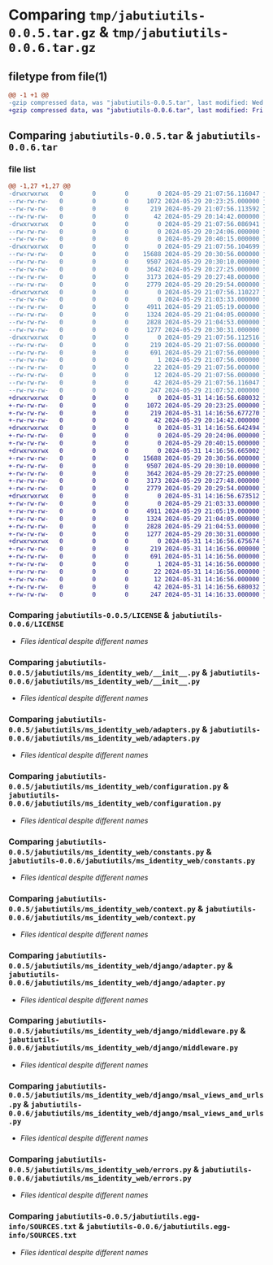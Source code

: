 # Comparing `tmp/jabutiutils-0.0.5.tar.gz` & `tmp/jabutiutils-0.0.6.tar.gz`

## filetype from file(1)

```diff
@@ -1 +1 @@
-gzip compressed data, was "jabutiutils-0.0.5.tar", last modified: Wed May 29 21:07:56 2024, max compression
+gzip compressed data, was "jabutiutils-0.0.6.tar", last modified: Fri May 31 14:16:56 2024, max compression
```

## Comparing `jabutiutils-0.0.5.tar` & `jabutiutils-0.0.6.tar`

### file list

```diff
@@ -1,27 +1,27 @@
-drwxrwxrwx   0        0        0        0 2024-05-29 21:07:56.116047 jabutiutils-0.0.5/
--rw-rw-rw-   0        0        0     1072 2024-05-29 20:23:25.000000 jabutiutils-0.0.5/LICENSE
--rw-rw-rw-   0        0        0      219 2024-05-29 21:07:56.113592 jabutiutils-0.0.5/PKG-INFO
--rw-rw-rw-   0        0        0       42 2024-05-29 20:14:42.000000 jabutiutils-0.0.5/README.md
-drwxrwxrwx   0        0        0        0 2024-05-29 21:07:56.086941 jabutiutils-0.0.5/jabutiutils/
--rw-rw-rw-   0        0        0        0 2024-05-29 20:24:06.000000 jabutiutils-0.0.5/jabutiutils/JbtUtils.py
--rw-rw-rw-   0        0        0        0 2024-05-29 20:40:15.000000 jabutiutils-0.0.5/jabutiutils/__init__.py
-drwxrwxrwx   0        0        0        0 2024-05-29 21:07:56.104699 jabutiutils-0.0.5/jabutiutils/ms_identity_web/
--rw-rw-rw-   0        0        0    15688 2024-05-29 20:30:56.000000 jabutiutils-0.0.5/jabutiutils/ms_identity_web/__init__.py
--rw-rw-rw-   0        0        0     9507 2024-05-29 20:30:10.000000 jabutiutils-0.0.5/jabutiutils/ms_identity_web/adapters.py
--rw-rw-rw-   0        0        0     3642 2024-05-29 20:27:25.000000 jabutiutils-0.0.5/jabutiutils/ms_identity_web/configuration.py
--rw-rw-rw-   0        0        0     3173 2024-05-29 20:27:48.000000 jabutiutils-0.0.5/jabutiutils/ms_identity_web/constants.py
--rw-rw-rw-   0        0        0     2779 2024-05-29 20:29:54.000000 jabutiutils-0.0.5/jabutiutils/ms_identity_web/context.py
-drwxrwxrwx   0        0        0        0 2024-05-29 21:07:56.110227 jabutiutils-0.0.5/jabutiutils/ms_identity_web/django/
--rw-rw-rw-   0        0        0        0 2024-05-29 21:03:33.000000 jabutiutils-0.0.5/jabutiutils/ms_identity_web/django/__init__.py
--rw-rw-rw-   0        0        0     4911 2024-05-29 21:05:19.000000 jabutiutils-0.0.5/jabutiutils/ms_identity_web/django/adapter.py
--rw-rw-rw-   0        0        0     1324 2024-05-29 21:04:05.000000 jabutiutils-0.0.5/jabutiutils/ms_identity_web/django/middleware.py
--rw-rw-rw-   0        0        0     2828 2024-05-29 21:04:53.000000 jabutiutils-0.0.5/jabutiutils/ms_identity_web/django/msal_views_and_urls.py
--rw-rw-rw-   0        0        0     1277 2024-05-29 20:30:31.000000 jabutiutils-0.0.5/jabutiutils/ms_identity_web/errors.py
-drwxrwxrwx   0        0        0        0 2024-05-29 21:07:56.112516 jabutiutils-0.0.5/jabutiutils.egg-info/
--rw-rw-rw-   0        0        0      219 2024-05-29 21:07:56.000000 jabutiutils-0.0.5/jabutiutils.egg-info/PKG-INFO
--rw-rw-rw-   0        0        0      691 2024-05-29 21:07:56.000000 jabutiutils-0.0.5/jabutiutils.egg-info/SOURCES.txt
--rw-rw-rw-   0        0        0        1 2024-05-29 21:07:56.000000 jabutiutils-0.0.5/jabutiutils.egg-info/dependency_links.txt
--rw-rw-rw-   0        0        0       22 2024-05-29 21:07:56.000000 jabutiutils-0.0.5/jabutiutils.egg-info/requires.txt
--rw-rw-rw-   0        0        0       12 2024-05-29 21:07:56.000000 jabutiutils-0.0.5/jabutiutils.egg-info/top_level.txt
--rw-rw-rw-   0        0        0       42 2024-05-29 21:07:56.116047 jabutiutils-0.0.5/setup.cfg
--rw-rw-rw-   0        0        0      247 2024-05-29 21:07:52.000000 jabutiutils-0.0.5/setup.py
+drwxrwxrwx   0        0        0        0 2024-05-31 14:16:56.680032 jabutiutils-0.0.6/
+-rw-rw-rw-   0        0        0     1072 2024-05-29 20:23:25.000000 jabutiutils-0.0.6/LICENSE
+-rw-rw-rw-   0        0        0      219 2024-05-31 14:16:56.677270 jabutiutils-0.0.6/PKG-INFO
+-rw-rw-rw-   0        0        0       42 2024-05-29 20:14:42.000000 jabutiutils-0.0.6/README.md
+drwxrwxrwx   0        0        0        0 2024-05-31 14:16:56.642494 jabutiutils-0.0.6/jabutiutils/
+-rw-rw-rw-   0        0        0        0 2024-05-29 20:24:06.000000 jabutiutils-0.0.6/jabutiutils/JbtUtils.py
+-rw-rw-rw-   0        0        0        0 2024-05-29 20:40:15.000000 jabutiutils-0.0.6/jabutiutils/__init__.py
+drwxrwxrwx   0        0        0        0 2024-05-31 14:16:56.665002 jabutiutils-0.0.6/jabutiutils/ms_identity_web/
+-rw-rw-rw-   0        0        0    15688 2024-05-29 20:30:56.000000 jabutiutils-0.0.6/jabutiutils/ms_identity_web/__init__.py
+-rw-rw-rw-   0        0        0     9507 2024-05-29 20:30:10.000000 jabutiutils-0.0.6/jabutiutils/ms_identity_web/adapters.py
+-rw-rw-rw-   0        0        0     3642 2024-05-29 20:27:25.000000 jabutiutils-0.0.6/jabutiutils/ms_identity_web/configuration.py
+-rw-rw-rw-   0        0        0     3173 2024-05-29 20:27:48.000000 jabutiutils-0.0.6/jabutiutils/ms_identity_web/constants.py
+-rw-rw-rw-   0        0        0     2779 2024-05-29 20:29:54.000000 jabutiutils-0.0.6/jabutiutils/ms_identity_web/context.py
+drwxrwxrwx   0        0        0        0 2024-05-31 14:16:56.673512 jabutiutils-0.0.6/jabutiutils/ms_identity_web/django/
+-rw-rw-rw-   0        0        0        0 2024-05-29 21:03:33.000000 jabutiutils-0.0.6/jabutiutils/ms_identity_web/django/__init__.py
+-rw-rw-rw-   0        0        0     4911 2024-05-29 21:05:19.000000 jabutiutils-0.0.6/jabutiutils/ms_identity_web/django/adapter.py
+-rw-rw-rw-   0        0        0     1324 2024-05-29 21:04:05.000000 jabutiutils-0.0.6/jabutiutils/ms_identity_web/django/middleware.py
+-rw-rw-rw-   0        0        0     2828 2024-05-29 21:04:53.000000 jabutiutils-0.0.6/jabutiutils/ms_identity_web/django/msal_views_and_urls.py
+-rw-rw-rw-   0        0        0     1277 2024-05-29 20:30:31.000000 jabutiutils-0.0.6/jabutiutils/ms_identity_web/errors.py
+drwxrwxrwx   0        0        0        0 2024-05-31 14:16:56.675674 jabutiutils-0.0.6/jabutiutils.egg-info/
+-rw-rw-rw-   0        0        0      219 2024-05-31 14:16:56.000000 jabutiutils-0.0.6/jabutiutils.egg-info/PKG-INFO
+-rw-rw-rw-   0        0        0      691 2024-05-31 14:16:56.000000 jabutiutils-0.0.6/jabutiutils.egg-info/SOURCES.txt
+-rw-rw-rw-   0        0        0        1 2024-05-31 14:16:56.000000 jabutiutils-0.0.6/jabutiutils.egg-info/dependency_links.txt
+-rw-rw-rw-   0        0        0       22 2024-05-31 14:16:56.000000 jabutiutils-0.0.6/jabutiutils.egg-info/requires.txt
+-rw-rw-rw-   0        0        0       12 2024-05-31 14:16:56.000000 jabutiutils-0.0.6/jabutiutils.egg-info/top_level.txt
+-rw-rw-rw-   0        0        0       42 2024-05-31 14:16:56.680032 jabutiutils-0.0.6/setup.cfg
+-rw-rw-rw-   0        0        0      247 2024-05-31 14:16:33.000000 jabutiutils-0.0.6/setup.py
```

### Comparing `jabutiutils-0.0.5/LICENSE` & `jabutiutils-0.0.6/LICENSE`

 * *Files identical despite different names*

### Comparing `jabutiutils-0.0.5/jabutiutils/ms_identity_web/__init__.py` & `jabutiutils-0.0.6/jabutiutils/ms_identity_web/__init__.py`

 * *Files identical despite different names*

### Comparing `jabutiutils-0.0.5/jabutiutils/ms_identity_web/adapters.py` & `jabutiutils-0.0.6/jabutiutils/ms_identity_web/adapters.py`

 * *Files identical despite different names*

### Comparing `jabutiutils-0.0.5/jabutiutils/ms_identity_web/configuration.py` & `jabutiutils-0.0.6/jabutiutils/ms_identity_web/configuration.py`

 * *Files identical despite different names*

### Comparing `jabutiutils-0.0.5/jabutiutils/ms_identity_web/constants.py` & `jabutiutils-0.0.6/jabutiutils/ms_identity_web/constants.py`

 * *Files identical despite different names*

### Comparing `jabutiutils-0.0.5/jabutiutils/ms_identity_web/context.py` & `jabutiutils-0.0.6/jabutiutils/ms_identity_web/context.py`

 * *Files identical despite different names*

### Comparing `jabutiutils-0.0.5/jabutiutils/ms_identity_web/django/adapter.py` & `jabutiutils-0.0.6/jabutiutils/ms_identity_web/django/adapter.py`

 * *Files identical despite different names*

### Comparing `jabutiutils-0.0.5/jabutiutils/ms_identity_web/django/middleware.py` & `jabutiutils-0.0.6/jabutiutils/ms_identity_web/django/middleware.py`

 * *Files identical despite different names*

### Comparing `jabutiutils-0.0.5/jabutiutils/ms_identity_web/django/msal_views_and_urls.py` & `jabutiutils-0.0.6/jabutiutils/ms_identity_web/django/msal_views_and_urls.py`

 * *Files identical despite different names*

### Comparing `jabutiutils-0.0.5/jabutiutils/ms_identity_web/errors.py` & `jabutiutils-0.0.6/jabutiutils/ms_identity_web/errors.py`

 * *Files identical despite different names*

### Comparing `jabutiutils-0.0.5/jabutiutils.egg-info/SOURCES.txt` & `jabutiutils-0.0.6/jabutiutils.egg-info/SOURCES.txt`

 * *Files identical despite different names*

